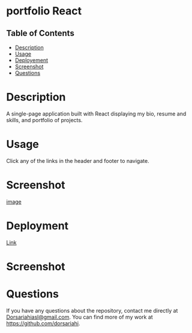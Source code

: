 # portfolio React

## Table of Contents
- [Description](#description)
- [Usage](#usage)
- [Deployement](#deployment)
- [Screenshot](#screenshot)
- [Questions](#questions)

# Description
A single-page application built with React displaying my bio, resume and skills, and portfolio of projects.

# Usage
Click any of the links in the header and footer to navigate.

# Screenshot
[image](./build/img/screenshot.png)

# Deployment
[Link](https://dorsariahi.github.io/portfolio/)
# Screenshot

# Questions
If you have any questions about the repository, contact me directly at Dorsariahiasl@gmail.com. You can find more of my work at https://github.com/dorsariahi.
